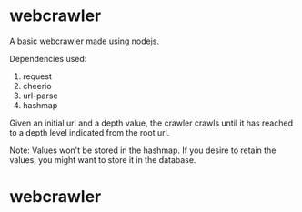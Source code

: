 # webcrawler

A basic webcrawler made using nodejs.

Dependencies used: 
1. request
2. cheerio
3. url-parse
3. hashmap

Given an initial url and a depth value, the crawler crawls until it has reached to a depth level indicated from the root url.

Note: Values won't be stored in the hashmap. If you desire to retain the values, you might want to store it in the database.
# webcrawler